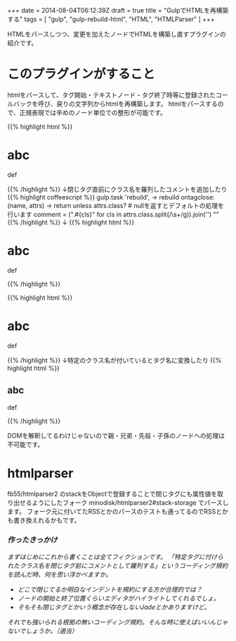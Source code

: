 +++
date = 2014-08-04T06:12:39Z
draft = true
title = "GulpでHTMLを再構築する"
tags = [
  "gulp",
  "gulp-rebuild-html",
  "HTML",
  "HTMLParser"
]
+++

HTMLをパースしつつ、変更を加えたノードでHTMLを構築し直すプラグインの紹介です。

# このプラグインがすること

htmlをパースして、タグ開始・テキストノード・タグ終了時等に登録されたコールバックを呼び、戻りの文字列からhtmlを再構築します。
htmlをパースするので、正規表現では辛めのノード単位での整形が可能です。

{{% highlight html %}}
<div class="article article-single">
  <h1>abc</h1>
  <p>def</p>
</div>
{{% /highlight %}}
↓閉じタグ直前にクラス名を羅列したコメントを追加したり
{{% highlight coffeescript %}}
gulp.task 'rebuild', ->
  rebuild
    ontagclose: (name, attrs) ->
      return unless attrs.class? # nullを返すとデフォルトの処理を行います
      comment = (".#{cls}" for cls in attrs.class.split(/\s+/g)).join('')
      "<!-- /#{comment} --></#{name}>"
{{% /highlight %}}
↓
{{% highlight html %}}
<div class="article article-single">
  <h1>abc</h1>
  <p>def</p>
<!-- /.article.article-single --></div>
{{% /highlight %}}

{{% highlight html %}}
<div class="article article-single">
  <h1>abc</h1>
  <p>def</p>
</div>
{{% /highlight %}}
↓特定のクラス名が付いているとタグ名に変換したり
{{% highlight html %}}
<article class="single">
  <h1>abc</h1>
  <p>def</p>
</article>
{{% /highlight %}}

DOMを解釈してるわけじゃないので親・兄弟・先祖・子孫のノードへの処理は不可能です。

# htmlparser

fb55/htmlparser2 のstackをObjectで登録することで閉じタグにも属性値を取り出せるようにしたフォーク minodisk/htmlparser2#stack-storage でパースします。
フォーク元に付いてたRSSとかのパースのテストも通ってるのでRSSとかも書き換えれるかもです。

### *作ったきっかけ*

*まずはじめにこれから書くことは全てフィクションです。
「特定タグに付けられたクラス名を閉じタグ前にコメントとして羅列する」というコーディング規約を読んだ時、何を思い浮かべますか。*

- *どこで閉じてるか明白なインデントを規約にする方が合理的では？*
- *ノードの開始と終了位置くらいエディタがハイライトしてくれるでしょ。*
- *そもそも閉じタグとかいう概念が存在しないJadeとかありますけど。*

*それでも強いられる根拠の無いコーディング規約。そんな時に使えばいいんじゃないでしょうか。（適当）*
